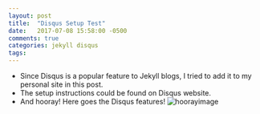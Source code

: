 ```yaml
---
layout: post
title:  "Disqus Setup Test"
date:   2017-07-08 15:58:00 -0500
comments: true
categories: jekyll disqus
tags: 
---
```


- Since Disqus is a popular feature to Jekyll blogs, I tried to add it to my personal site in this post.
- The setup instructions could be found on Disqus website.
- And hooray! Here goes the Disqus features! ![hoorayimage](https://fanfanman.github.io/assets/udacitycv/hooray.jpg)
